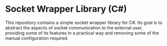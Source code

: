 # Socket Wrapper Library (C#)

This repository contains a simple socket wrapper library for C#. Its goal is to abstract the aspects of socket communication to the external user, providing some of its features in a practical way and removing some of the manual configuration required.